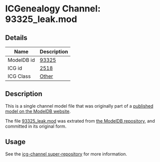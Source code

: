 # ICGenealogy Channel: 93325\_leak.mod

## Details

Name | Description
---- | -----------
ModelDB id | [93325](http://senselab.med.yale.edu/ModelDB/ShowModel.cshtml?model=93325)
ICG id | [2518](http://icg.neurotheory.ox.ac.uk/channels/other/2518)
ICG Class | [Other](http://icg.neurotheory.ox.ac.uk/channels/other)

## Description

This is a single channel model file that was originally part of a [published model on the ModelDB website](http://senselab.med.yale.edu/mModelDB/ShowModel.cshtml?model=93325).

The file [93325\_leak.mod](93325_leak.mod) was extrated from [the ModelDB repository](http://senselab.med.yale.edu/ModelDB/ShowModel.cshtml?model=93325), and committed in its original form.

## Usage

See the [icg-channel super-repository](https://github.com/icgenealogy/icg-channels) for more information.